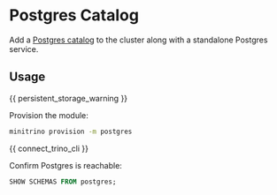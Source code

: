 # Postgres Catalog

Add a
[Postgres catalog](https://trino.io/docs/current/connector/postgresql.html) to
the cluster along with a standalone Postgres service.

## Usage

{{ persistent_storage_warning }}

Provision the module:

```sh
minitrino provision -m postgres
```

{{ connect_trino_cli }}

Confirm Postgres is reachable:

```sql
SHOW SCHEMAS FROM postgres;
```
